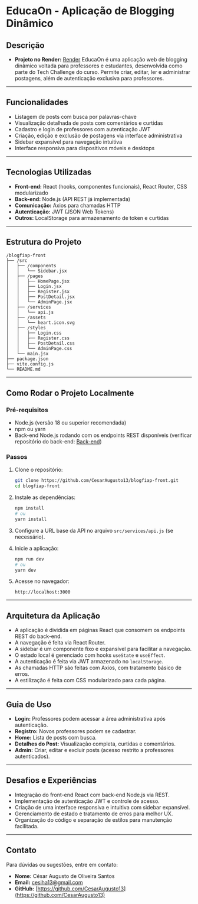# EducaOn - Aplicação de Blogging Dinâmico

## Descrição

- **Projeto no Render:** [Render](https://blogfiap-front.onrender.com)
EducaOn é uma aplicação web de blogging dinâmico voltada para professores e estudantes, desenvolvida como parte do Tech Challenge do curso. Permite criar, editar, ler e administrar postagens, além de autenticação exclusiva para professores.

---

## Funcionalidades

- Listagem de posts com busca por palavras-chave
- Visualização detalhada de posts com comentários e curtidas
- Cadastro e login de professores com autenticação JWT
- Criação, edição e exclusão de postagens via interface administrativa
- Sidebar expansível para navegação intuitiva
- Interface responsiva para dispositivos móveis e desktops

---

## Tecnologias Utilizadas

- **Front-end:** React (hooks, componentes funcionais), React Router, CSS modularizado
- **Back-end:** Node.js (API REST já implementada)
- **Comunicação:** Axios para chamadas HTTP
- **Autenticação:** JWT (JSON Web Tokens)
- **Outros:** LocalStorage para armazenamento de token e curtidas

---

## Estrutura do Projeto

```
/blogfiap-front
├── /src
│   ├── /components
│   │   └── Sidebar.jsx
│   ├── /pages
│   │   ├── HomePage.jsx
│   │   ├── Login.jsx
│   │   ├── Register.jsx
│   │   ├── PostDetail.jsx
│   │   └── AdminPage.jsx
│   ├── /services
│   │   └── api.js
│   ├── /assets
│   │   └── heart.icon.svg
│   ├── /styles
│   │   ├── Login.css
│   │   ├── Register.css
│   │   ├── PostDetail.css
│   │   └── AdminPage.css
│   └── main.jsx
├── package.json
├── vite.config.js
└── README.md
```

---

## Como Rodar o Projeto Localmente

### Pré-requisitos

- Node.js (versão 18 ou superior recomendada)
- npm ou yarn
- Back-end Node.js rodando com os endpoints REST disponíveis (verificar repositório do back-end: [Back-end](https://github.com/CesarAugusto13/BlogFiap))

### Passos

1. Clone o repositório:

    ```bash
    git clone https://github.com/CesarAugusto13/blogfiap-front.git
    cd blogfiap-front
    ```

2. Instale as dependências:

    ```bash
    npm install
    # ou
    yarn install
    ```

3. Configure a URL base da API no arquivo `src/services/api.js` (se necessário).

4. Inicie a aplicação:

    ```bash
    npm run dev
    # ou
    yarn dev
    ```

5. Acesse no navegador:

    ```
    http://localhost:3000
    ```

---

## Arquitetura da Aplicação

- A aplicação é dividida em páginas React que consomem os endpoints REST do back-end.
- A navegação é feita via React Router.
- A sidebar é um componente fixo e expansível para facilitar a navegação.
- O estado local é gerenciado com hooks `useState` e `useEffect`.
- A autenticação é feita via JWT armazenado no `localStorage`.
- As chamadas HTTP são feitas com Axios, com tratamento básico de erros.
- A estilização é feita com CSS modularizado para cada página.

---

## Guia de Uso

- **Login:** Professores podem acessar a área administrativa após autenticação.
- **Registro:** Novos professores podem se cadastrar.
- **Home:** Lista de posts com busca.
- **Detalhes do Post:** Visualização completa, curtidas e comentários.
- **Admin:** Criar, editar e excluir posts (acesso restrito a professores autenticados).

---

## Desafios e Experiências

- Integração do front-end React com back-end Node.js via REST.
- Implementação de autenticação JWT e controle de acesso.
- Criação de uma interface responsiva e intuitiva com sidebar expansível.
- Gerenciamento de estado e tratamento de erros para melhor UX.
- Organização do código e separação de estilos para manutenção facilitada.

---

## Contato

Para dúvidas ou sugestões, entre em contato:

- **Nome:** César Augusto de Oliveira Santos
- **Email:** cesiha13@gmail.com
- **GitHub:** [https://github.com/CesarAugusto13](https://github.com/CesarAugusto13)